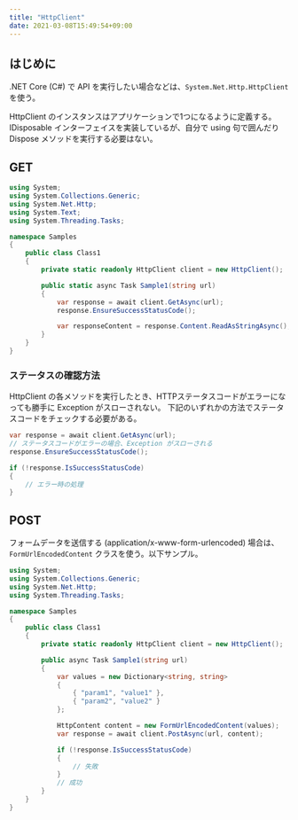 ```yaml
---
title: "HttpClient"
date: 2021-03-08T15:49:54+09:00
---
```


## はじめに
.NET Core (C#) で API を実行したい場合などは、`System.Net.Http.HttpClient` を使う。

HttpClient のインスタンスはアプリケーションで1つになるように定義する。
IDisposable インターフェイスを実装しているが、自分で using 句で囲んだり Dispose メソッドを実行する必要はない。

## GET

```cs
using System;
using System.Collections.Generic;
using System.Net.Http;
using System.Text;
using System.Threading.Tasks;

namespace Samples
{
    public class Class1
    {
        private static readonly HttpClient client = new HttpClient();

        public static async Task Sample1(string url)
        {
            var response = await client.GetAsync(url);
            response.EnsureSuccessStatusCode();

            var responseContent = response.Content.ReadAsStringAsync();
        }
    }
}
```

### ステータスの確認方法
HttpClient の各メソッドを実行したとき、HTTPステータスコードがエラーになっても勝手に Exception がスローされない。
下記のいずれかの方法でステータスコードをチェックする必要がある。

```cs
var response = await client.GetAsync(url);
// ステータスコードがエラーの場合、Exception がスローされる
response.EnsureSuccessStatusCode();
```

```cs
if (!response.IsSuccessStatusCode)
{
    // エラー時の処理
}
```

## POST

フォームデータを送信する (application/x-www-form-urlencoded) 場合は、`FormUrlEncodedContent` クラスを使う。以下サンプル。

```cs
using System;
using System.Collections.Generic;
using System.Net.Http;
using System.Threading.Tasks;

namespace Samples
{
    public class Class1
    {
        private static readonly HttpClient client = new HttpClient();

        public async Task Sample1(string url)
        {
            var values = new Dictionary<string, string>
            {
                { "param1", "value1" },
                { "param2", "value2" }
            };

            HttpContent content = new FormUrlEncodedContent(values);
            var response = await client.PostAsync(url, content);

            if (!response.IsSuccessStatusCode)
            {
                // 失敗
            }
            // 成功
        }
    }
}
```
